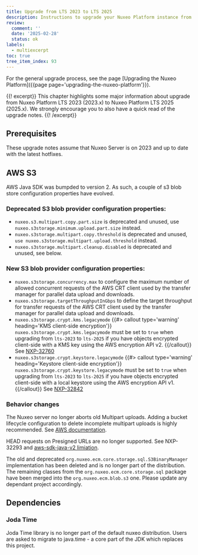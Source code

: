 ```yaml
---
title: Upgrade from LTS 2023 to LTS 2025
description: Instructions to upgrade your Nuxeo Platform instance from LTS 2023 version to LTS 2025.
review:
  comment: ''
  date: '2025-02-28'
  status: ok
labels:
  - multiexcerpt
toc: true
tree_item_index: 93
---
```

For the general upgrade process, see the page [Upgrading the Nuxeo Platform]({{page page='upgrading-the-nuxeo-platform'}}).

{{! excerpt}}
This chapter highlights some major information about upgrade from Nuxeo Platform LTS 2023 (2023.x) to Nuxeo Platform LTS 2025 (2025.x). We strongly encourage you to also have a quick read of the upgrade notes.
{{! /excerpt}}

## Prerequisites

These upgrade notes assume that Nuxeo Server is on 2023 and up to date with the latest hotfixes.

## AWS S3

AWS Java SDK was bumpded to version 2. As such, a couple of s3 blob store configuration properties have evolved.

### Deprecated S3 blob provider configuration properties:

 - `nuxeo.s3.multipart.copy.part.size` is deprecated and unused, use `nuxeo.s3storage.minimum.upload.part.size` instead.
 - `nuxeo.s3storage.multipart.copy.threshold`  is deprecated and unused, `use nuxeo.s3storage.multipart.upload.threshold` instead.
 - `nuxeo.s3storage.multipart.cleanup.disabled`  is deprecated and unused, see below.

### New S3 blob provider configuration properties:

 - `nuxeo.s3storage.concurrency.max` to configure the maximum number of allowed concurrent requests of the AWS CRT client used by the transfer manager for parallel data upload and downloads.
 - `nuxeo.s3storage.targetThroughputInGbps` to define the target throughput for transfer requests of the AWS CRT client used by the transfer manager for parallel data upload and downloads.
 - `nuxeo.s3storage.crypt.kms.legacymode`
   {{#> callout type='warning' heading='KMS client-side encryption'}}
   `nuxeo.s3storage.crypt.kms.legacymode` must be set to `true` when upgrading from `lts-2023` to `lts-2025` if you have objects encrypted client-side with a KMS key using the AWS encryption API v2.
   {{/callout}}
   See [NXP-32760](https://hyland-sync.atlassian.net/issues/?jql=%22Source%20Issue%20Key%5BShort%20text%5D%22%20~%20%22NXP-32760%22)
 - `nuxeo.s3storage.crypt.keystore.legacymode`
   {{#> callout type='warning' heading='Keystore client-side encryption'}}
   `nuxeo.s3storage.crypt.keystore.legacymode` must be set to `true` when upgrading from `lts-2023` to `lts-2025` if you have objects encrypted client-side with a local keystore using the AWS encryption API v1.
   {{/callout}}
   See [NXP-32842](https://hyland-sync.atlassian.net/issues/?jql=%22Source%20Issue%20Key%5BShort%20text%5D%22%20~%20%22NXP-32842%22)

### Behavior changes

The Nuxeo server no longer aborts old Multipart uploads. Adding a bucket lifecycle configuration to delete incomplete multipart uploads is highly recommended. See [AWS documentation](https://docs.aws.amazon.com/AmazonS3/latest/userguide/mpu-abort-incomplete-mpu-lifecycle-config.html).

HEAD requests on Presigned URLs are no longer supported. See NXP-32293 and [aws-sdk-java-v2 limiation](https://github.com/aws/aws-sdk-java-v2/issues/5276).

The old and deprecated `org.nuxeo.ecm.core.storage.sql.S3BinaryManager` implementation has been deleted and is no longer part of the distribution. The remaining classes from the `org.nuxeo.ecm.core.storage.sql` package have been merged into the `org.nuxeo.ecm.blob.s3` one. Please update any dependant project accordingly.

## Dependencies

### Joda Time

Joda Time library is no longer part of the default nuxeo distribution. Users are asked to migrate to java.time - a core part of the JDK which replaces this project.